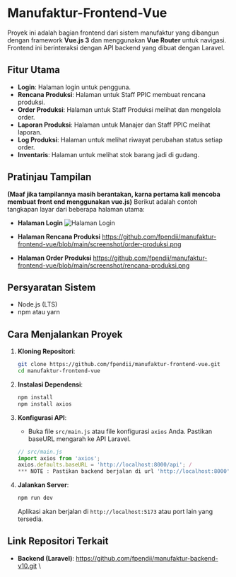 # Manufaktur-Frontend-Vue

Proyek ini adalah bagian frontend dari sistem manufaktur yang dibangun dengan framework **Vue.js 3** dan menggunakan **Vue Router** untuk navigasi. Frontend ini berinteraksi dengan API backend yang dibuat dengan Laravel.

## Fitur Utama

* **Login**: Halaman login untuk pengguna.
* **Rencana Produksi**: Halaman untuk Staff PPIC membuat rencana produksi.
* **Order Produksi**: Halaman untuk Staff Produksi melihat dan mengelola order.
* **Laporan Produksi**: Halaman untuk Manajer dan Staff PPIC melihat laporan.
* **Log Produksi**: Halaman untuk melihat riwayat perubahan status setiap order.
* **Inventaris**: Halaman untuk melihat stok barang jadi di gudang.

## Pratinjau Tampilan

**(Maaf jika tampilannya masih berantakan, karna pertama kali mencoba membuat front end menggunakan vue.js)**
Berikut adalah contoh tangkapan layar dari beberapa halaman utama:

* **Halaman Login**
    ![Halaman Login](https://github.com/fpendi/manufaktur-frontend-vue/raw/main/screenshot/login.png)

* **Halaman Rencana Produksi**
    https://github.com/fpendii/manufaktur-frontend-vue/blob/main/screenshot/order-produksi.png

* **Halaman Order Produksi**
    https://github.com/fpendii/manufaktur-frontend-vue/blob/main/screenshot/rencana-produksi.png
    
## Persyaratan Sistem

* Node.js (LTS)
* npm atau yarn

## Cara Menjalankan Proyek

1.  **Kloning Repositori**:
    ```bash
    git clone https://github.com/fpendii/manufaktur-frontend-vue.git
    cd manufaktur-frontend-vue
    ```

2.  **Instalasi Dependensi**:
    ```bash
    npm install
    npm install axios
    ```

3.  **Konfigurasi API**:
    * Buka file `src/main.js` atau file konfigurasi `axios` Anda. Pastikan baseURL mengarah ke API Laravel.
    ```javascript
    // src/main.js
    import axios from 'axios';
    axios.defaults.baseURL = 'http://localhost:8000/api'; /
    *** NOTE : Pastikan backend berjalan di url 'http://localhost:8000', karna jika tidak banyak halaman front end yang akan error
    ```

4.  **Jalankan Server**:
    ```bash
    npm run dev
    ```
    Aplikasi akan berjalan di `http://localhost:5173` atau port lain yang tersedia.

## Link Repositori Terkait

* **Backend (Laravel)**: https://github.com/fpendii/manufaktur-backend-v10.git
\
